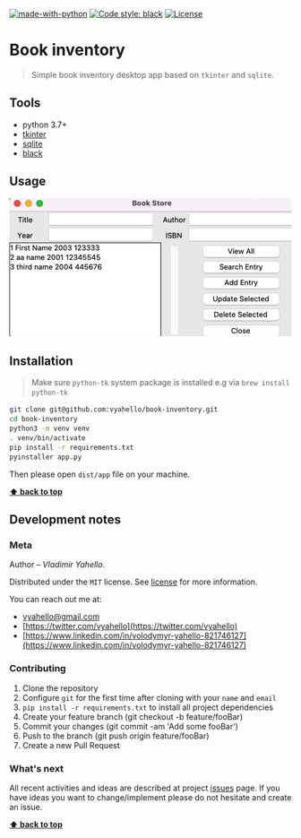 [![made-with-python](https://img.shields.io/badge/Made%20with-Python-1f425f.svg)](https://www.python.org/)
[![Code style: black](https://img.shields.io/badge/code%20style-black-000000.svg)](https://github.com/psf/black)
[![License](https://img.shields.io/badge/license-MIT-green.svg)](LICENSE.md)

# Book inventory

> Simple book inventory desktop app based on `tkinter` and `sqlite`.

## Tools

- python 3.7+
- [tkinter](https://docs.python.org/3/library/tkinter.html) 
- [sqlite](https://www.sqlite.org/index.html)
- [black](https://black.readthedocs.io/en/stable/)

## Usage

![Screenshot](howto.png)

## Installation

> Make sure `python-tk` system package is installed e.g via `brew install python-tk`

```bash
git clone git@github.com:vyahello/book-inventory.git
cd book-inventory
python3 -m venv venv 
. venv/bin/activate
pip install -r requirements.txt
pyinstaller app.py
```

Then please open `dist/app` file on your machine.

**[⬆ back to top](#book-inventory)**

## Development notes

### Meta

Author – _Vladimir Yahello_.

Distributed under the `MIT` license. See [license](LICENSE.md) for more information.

You can reach out me at:
* [vyahello@gmail.com](vyahello@gmail.com)
* [https://twitter.com/vyahello](https://twitter.com/vyahello)
* [https://www.linkedin.com/in/volodymyr-yahello-821746127](https://www.linkedin.com/in/volodymyr-yahello-821746127)

### Contributing

1. Clone the repository
2. Configure `git` for the first time after cloning with your `name` and `email`
3. `pip install -r requirements.txt` to install all project dependencies
4. Create your feature branch (git checkout -b feature/fooBar)
5. Commit your changes (git commit -am 'Add some fooBar')
6. Push to the branch (git push origin feature/fooBar)
7. Create a new Pull Request

### What's next

All recent activities and ideas are described at project [issues](https://github.com/vyahello/book-inventory/issues) page. 
If you have ideas you want to change/implement please do not hesitate and create an issue.

**[⬆ back to top](#book-inventory)**
